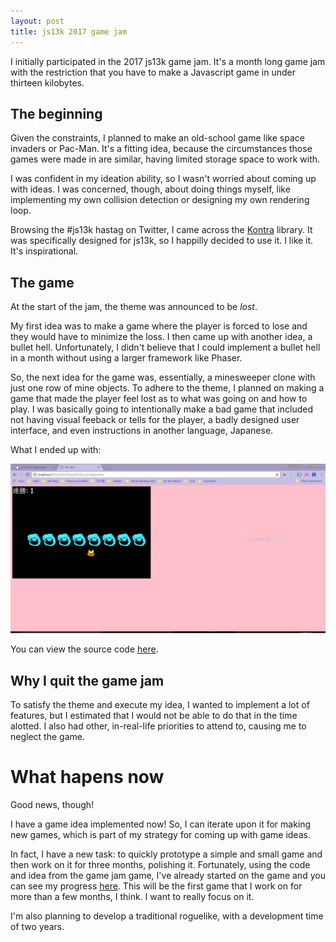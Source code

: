 ```yaml
---
layout: post
title: js13k 2017 game jam
---
```


I initially participated in the 2017 js13k game jam. It's a month long game jam with the restriction that you have to make a Javascript game in under thirteen kilobytes.

## The beginning

Given the constraints, I planned to make an old-school game like space invaders or Pac-Man. It's a fitting idea, because the circumstances those games were made in are similar, having limited storage space to work with.

I was confident in my ideation ability, so I wasn't worried about coming up with ideas. I was concerned, though, about doing things myself, like implementing my own collision detection or designing my own rendering loop.

Browsing the #js13k hastag on Twitter, I came across the [Kontra](https://straker.github.io/kontra/) library. It was specifically designed for js13k, so I happilly decided to use it. I like it. It's inspirational.

## The game

At the start of the jam, the theme was announced to be *lost*.

My first idea was to make a game where the player is forced to lose and they would have to minimize the loss. I then came up with another idea, a bullet hell. Unfortunately, I didn't believe that I could implement a bullet hell in a month without using a larger framework like Phaser.

So, the next idea for the game was, essentially, a minesweeper clone with just one row of mine objects. To adhere to the theme, I planned on making a game that made the player feel lost as to what was going on and how to play. I was basically going to intentionally make a bad game that included not having visual feeback or tells for the player, a badly designed user interface, and even instructions in another language, Japanese.

What I ended up with:

![The result](/images/js13k2017/js13k2017.png)

You can view the source code [here](https://github.com/webDva/A-Small-Lost).

## Why I quit the game jam

To satisfy the theme and execute my idea, I wanted to implement a lot of features, but I estimated that I would not be able to do that in the time alotted. I also had other, in-real-life priorities to attend to, causing me to neglect the game.

# What hapens now

Good news, though!

I have a game idea implemented now! So, I can iterate upon it for making new games, which is part of my strategy for coming up with game ideas.

In fact, I have a new task: to quickly prototype a simple and small game and then work on it for three months, polishing it. Fortunately, using the code and idea from the game jam game, I've already started on the game and you can see my progress [here](https://github.com/webDva/Pantsu-Sweeper). This will be the first game that I work on for more than a few months, I think. I want to really focus on it.

I'm also planning to develop a traditional roguelike, with a development time of two years.